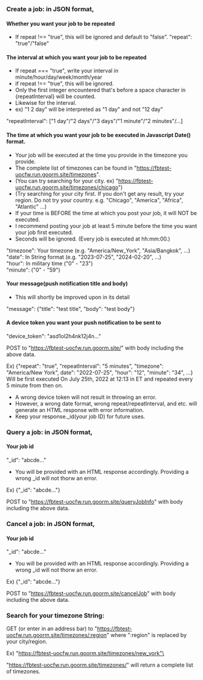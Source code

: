 ### Create a job: in JSON format,
  #### Whether you want your job to be repeated
  * If repeat !== "true", this will be ignored and default to "false".
  "repeat": "true"/"false"
  
  #### The interval at which you want your job to be repeated
  * If repeat === "true", write your interval in minute/hour/day/week/month/year
  * if repeat !== "true", this will be ignored.
  * Only the first integer encountered that's before a space character in {repeatInterval} will be counted.
  * Likewise for the interval.
  * ex) "1 2 day" will be interpreted as "1 day" and not "12 day"
  
  "repeatInterval": ["1 day"/"2 days"/"3 days"/"1 minute"/"2 minutes"/...]
  
  #### The time at which you want your job to be executed in Javascript Date() format.
  * Your job will be executed at the time you provide in the timezone you provide.
  * The complete list of timezones can be found in "https://fbtest-uocfw.run.goorm.site/timezones".
  * (You can try searching for your city. ex) "https://fbtest-uocfw.run.goorm.site/timezones/chicago")
  * (Try searching for your city first. If you don't get any result, try your region. Do not try your country. e.g. "Chicago", "America", "Africa", "Atlantic" ...)
  * If your time is BEFORE the time at which you post your job, it will NOT be executed.
  * I recommend posting your job at least 5 minute before the time you want your job first executed.
  * Seconds will be ignored. (Every job is executed at hh:mm:00.)
  
  "timezone": Your timezone (e.g. "America/New_York", "Asia/Bangkok", ...)\
  "date": In String format (e.g. "2023-07-25", "2024-02-20", ...)\
  "hour": In military time ("0" - "23")\
  "minute": ("0" - "59")
  
  #### Your message(push notification title and body)
  * This will shortly be improved upon in its detail
  
  "message": {"title": "test title", "body": "test body"}
  
  #### A device token you want your push notification to be sent to
  "device_token": "asd1ol2h4nk12j4n..."

  POST to "https://fbtest-uocfw.run.goorm.site/" with body including the above data.
  
  Ex) {"repeat": "true", "repeatInterval": "5 minutes", "timezone": "America/New York", date": "2022-07-25", "hour": "12", "minute": "34", ...}
  Will be first executed On July 25th, 2022 at 12:13 in ET and repeated every 5 minute from then on.
  
  * A wrong device token will not result in throwing an error.
  * However, a wrong date format, wrong repeat/repeatInterval, and etc. will generate an HTML response with error information.
  * Keep your response._id(your job ID) for future uses.
  
### Query a job: in JSON format,
  #### Your job id
  "_id": "abcde..."
  
  * You will be provided with an HTML response accordingly. Providing a wrong _id will not thorw an error.

  Ex) {"_id": "abcde..."}
  
  POST to "https://fbtest-uocfw.run.goorm.site/queryJobInfo" with body including the above data.


### Cancel a job: in JSON format,
  #### Your job id
  "_id": "abcde..."
  
  * You will be provided with an HTML response accordingly. Providing a wrong _id will not thorw an error.

  Ex) {"_id": "abcde..."}
  
  POST to "https://fbtest-uocfw.run.goorm.site/cancelJob" with body including the above data.

### Search for your timezone String:
  GET (or enter in an address bar) to "https://fbtest-uocfw.run.goorm.site/timezones/:region" where ":region" is replaced by your city/region. 
  
  Ex) "https://fbtest-uocfw.run.goorm.site/timezones/new_york"\
  
  "https://fbtest-uocfw.run.goorm.site/timezones/" will return a complete list of timezones.
